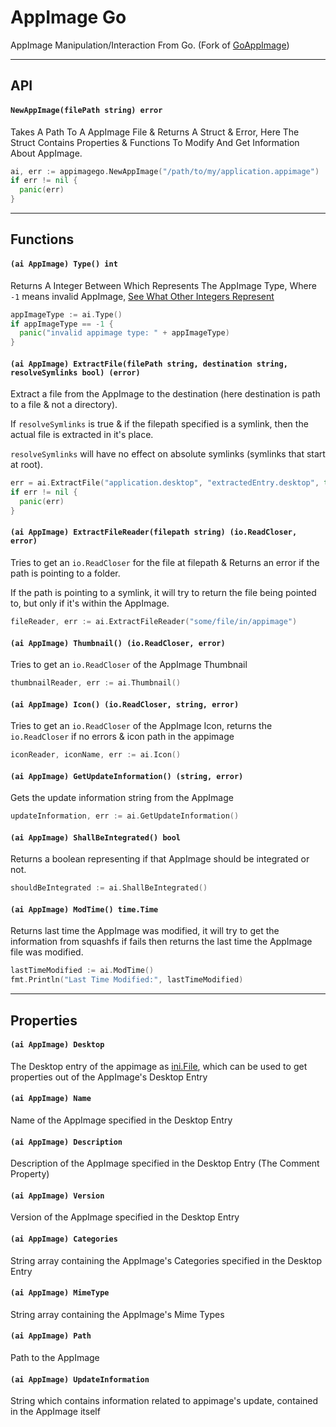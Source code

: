 # AppImage Go
AppImage Manipulation/Interaction From Go. (Fork of [GoAppImage](https://github.com/probonopd/go-appimage/tree/master/src/goappimage))

---
## API

#### `NewAppImage(filePath string) error`
Takes A Path To A AppImage File & Returns A Struct & Error, Here The Struct Contains Properties & Functions To Modify And Get Information About AppImage.

```go
ai, err := appimagego.NewAppImage("/path/to/my/application.appimage")
if err != nil {
  panic(err)
}
```

---

## Functions

#### `(ai AppImage) Type() int`
Returns A Integer Between Which Represents The AppImage Type, Where `-1` means invalid AppImage, [See What Other Integers Represent](https://github.com/AppImage/AppImageSpec/blob/master/draft.md#image-format)

```go
appImageType := ai.Type()
if appImageType == -1 {
  panic("invalid appimage type: " + appImageType)
}
```

#### `(ai AppImage) ExtractFile(filePath string, destination string, resolveSymlinks bool) (error)`
Extract a file from the AppImage to the destination (here destination is path to a file & not a directory).

If `resolveSymlinks` is true & if the filepath specified is a symlink, then the actual file is extracted in it's place.

`resolveSymlinks` will have no effect on absolute symlinks (symlinks that start at root).

```go
err = ai.ExtractFile("application.desktop", "extractedEntry.desktop", true)
if err != nil {
  panic(err)
}
```

#### `(ai AppImage) ExtractFileReader(filepath string) (io.ReadCloser, error)`
Tries to get an `io.ReadCloser` for the file at filepath & Returns an error if the path is pointing to a folder.

If the path is pointing to a symlink, it will try to return the file being pointed to, but only if it's within the AppImage.

```go
fileReader, err := ai.ExtractFileReader("some/file/in/appimage")
```

#### `(ai AppImage) Thumbnail() (io.ReadCloser, error)`
Tries to get an `io.ReadCloser` of the AppImage Thumbnail

```go
thumbnailReader, err := ai.Thumbnail()
```

#### `(ai AppImage) Icon() (io.ReadCloser, string, error)`
Tries to get an `io.ReadCloser` of the AppImage Icon, returns the `io.ReadCloser` if no errors & icon path in the appimage

```go
iconReader, iconName, err := ai.Icon()
```

#### `(ai AppImage) GetUpdateInformation() (string, error)`
Gets the update information string from the AppImage

```go
updateInformation, err := ai.GetUpdateInformation()
```

#### `(ai AppImage) ShallBeIntegrated() bool`
Returns a boolean representing if that AppImage should be integrated or not.

```go
shouldBeIntegrated := ai.ShallBeIntegrated()
```

#### `(ai AppImage) ModTime() time.Time`
Returns last time the AppImage was modified, it will try to get the information from squashfs if fails then returns the last time the AppImage file was modified.

```go
lastTimeModified := ai.ModTime()
fmt.Println("Last Time Modified:", lastTimeModified)
```

---

## Properties

#### `(ai AppImage) Desktop`
The Desktop entry of the appimage as [ini.File](https://pkg.go.dev/gopkg.in/ini.v1#File), which can be used to get properties out of the AppImage's Desktop Entry

#### `(ai AppImage) Name`
Name of the AppImage specified in the Desktop Entry

#### `(ai AppImage) Description`
Description of the AppImage specified in the Desktop Entry (The Comment Property)

#### `(ai AppImage) Version`
Version of the AppImage specified in the Desktop Entry

#### `(ai AppImage) Categories`
String array containing the AppImage's Categories specified in the Desktop Entry

#### `(ai AppImage) MimeType`
String array containing the AppImage's Mime Types

#### `(ai AppImage) Path`
Path to the AppImage

#### `(ai AppImage) UpdateInformation`
String which contains information related to appimage's update, contained in the AppImage itself
